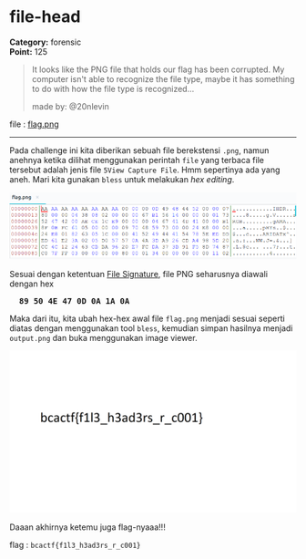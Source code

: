 # file-head
**Category:** forensic <br>
**Point:** 125

> It looks like the PNG file that holds our flag has been corrupted. My computer isn't able to recognize the file type, maybe it has something to do with how the file type is recognized...
> 
> made by: @20nlevin

file : [flag.png](https://www.bcactf.com/files/f4c0dfc272668abade2f993b45274049/flag.png?token=eyJ0ZWFtX2lkIjoxMTE4LCJ1c2VyX2lkIjoxODY2LCJmaWxlX2lkIjo0fQ.XRi0zA.tNvDuekVof-KQivAkabtQUbTIfU)

---

Pada challenge ini kita diberikan sebuah file berekstensi `.png`, namun anehnya ketika dilihat menggunakan perintah `file` yang terbaca file tersebut adalah jenis file `5View Capture File`. Hmm sepertinya ada yang aneh. Mari kita gunakan `bless` untuk melakukan _hex editing_.

![](./ss01.png)

Sesuai dengan ketentuan [File Signature](https://en.wikipedia.org/wiki/List_of_file_signatures), file PNG seharusnya diawali dengan hex

<pre>
  <b>89 50 4E 47 0D 0A 1A 0A</b>
</pre>

Maka dari itu, kita ubah hex-hex awal file `flag.png` menjadi sesuai seperti diatas dengan menggunakan tool `bless`, kemudian simpan hasilnya menjadi `output.png` dan buka menggunakan image viewer.

![](./output.png)

Daaan akhirnya ketemu juga flag-nyaaa!!!

flag : `bcactf{f1l3_h3ad3rs_r_c001}`
